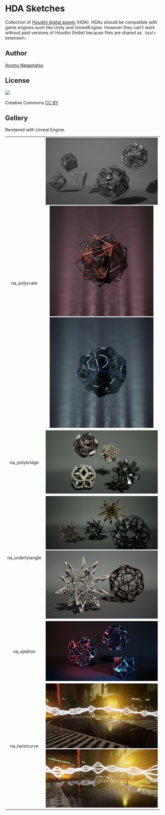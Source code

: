 # HDA Sketches

Collection of [Houdini digital assets](https://www.sidefx.com/docs/houdini/assets/intro.html) (HDA).
HDAs should be compatible with game engines such like Unity and UnrealEngine. However they can't work without paid versions of Houdini (Indie) because files are shared as `.hdalc` extension.

## Author
[Ayumu Nagamatsu](https://ayumu-nagamtsu.com)

## License
![](https://licensebuttons.net/l/by/3.0/88x31.png)

Creative Commons [CC BY](https://licensebuttons.net/l/by/3.0/88x31.png)

## Gellery

Rendered with Unreal Engine.

|          |               |
|:----------:|:-------------:|
| na_polycrate  |  ![](./captures/polycrate_0.jpg) ![](./captures/polycrate_1.jpg) ![](./captures/polycrate_2.jpg) |
| na_polybridge | ![](./captures/polybridge_0.jpg) |
| na_orderlytangle | ![](./captures/orderlytangle_0.jpg) ![](./captures/orderlytangle_1.jpg) |
| na_spidron | ![](./captures/spidron_0.jpg) |
| na_twistcurve | ![](./captures/twistcurve_0.jpg) ![](./captures/twistcurve_1.jpg) | 